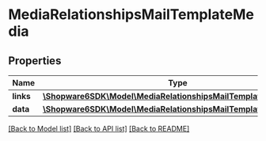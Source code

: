 # MediaRelationshipsMailTemplateMedia

## Properties
Name | Type | Description | Notes
------------ | ------------- | ------------- | -------------
**links** | [**\Shopware6SDK\Model\MediaRelationshipsMailTemplateMediaLinks**](MediaRelationshipsMailTemplateMediaLinks.md) |  | [optional] 
**data** | [**\Shopware6SDK\Model\MediaRelationshipsMailTemplateMediaData[]**](MediaRelationshipsMailTemplateMediaData.md) |  | [optional] 

[[Back to Model list]](../../README.md#documentation-for-models) [[Back to API list]](../../README.md#documentation-for-api-endpoints) [[Back to README]](../../README.md)

